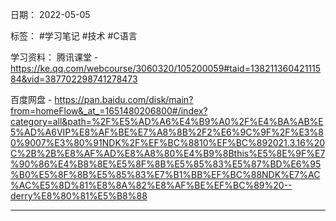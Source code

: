 日期： 2022-05-05

标签： #学习笔记 #技术 #C语言 

学习资料： 
腾讯课堂 - https://ke.qq.com/webcourse/3060320/105200059#taid=13821136042111584&vid=387702298741278473

百度网盘 - https://pan.baidu.com/disk/main?from=homeFlow&_at_=1651480206800#/index?category=all&path=%2F%E5%AD%A6%E4%B9%A0%2F%E4%BA%AB%E5%AD%A6VIP%E8%AF%BE%E7%A8%8B%2F2%E6%9C%9F%2F%E3%80%9007%E3%80%91NDK%2F%EF%BC%8810%EF%BC%892021.3.16%20C%2B%2B%E8%AF%AD%E8%A8%80%E4%B9%8Bthis%E5%8E%9F%E7%90%86%E4%B8%8E%E5%8F%8B%E5%85%83%E5%87%BD%E6%95%B0%E5%8F%8B%E5%85%83%E7%B1%BB%EF%BC%88NDK%E7%AC%AC%E5%8D%81%E8%8A%82%E8%AF%BE%EF%BC%89%20--derry%E8%80%81%E5%B8%88

---
<br>

